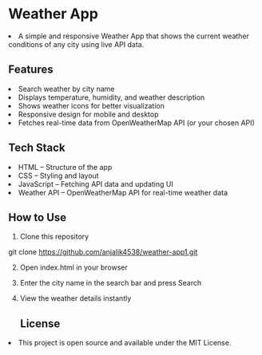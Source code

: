 <h1>Weather App</h1>

<li>A simple and responsive Weather App that shows the current weather conditions of any city using live API data.</li>

<h2>Features</h2>

<li>Search weather by city name</li>

<li>Displays temperature, humidity, and weather description</li>

<li>Shows weather icons for better visualization</li>

<li>Responsive design for mobile and desktop</li>

<li>Fetches real-time data from OpenWeatherMap API (or your chosen API)</li>


<h2>Tech Stack</h2>

<li>HTML – Structure of the app</li>

<li>CSS – Styling and layout</li>

<li>JavaScript – Fetching API data and updating UI</li>

<li>Weather API – OpenWeatherMap API for real-time weather data</li>


<h2>How to Use</h2>

1. Clone this repository

git clone https://github.com/anjalik4538/weather-app1.git


2. Open index.html in your browser


3. Enter the city name in the search bar and press Search


4. View the weather details instantly
   
   <h2>License</h2>

<li>This project is open source and available under the MIT License.</li>
